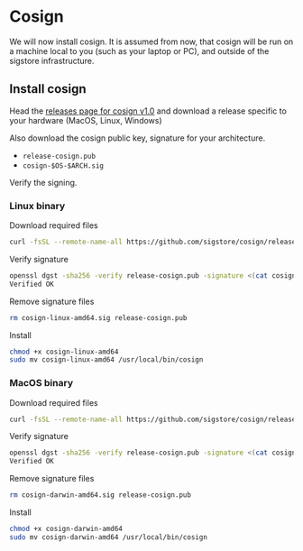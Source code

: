 # Cosign

We will now install cosign. It is assumed from now, that cosign will
be run on a machine local to you (such as your laptop or PC), and outside of the sigstore infrastructure.

## Install cosign

Head the [releases page for cosign v1.0](https://github.com/sigstore/cosign/releases/tag/v1.11.1)
and download a release specific to your hardware (MacOS, Linux, Windows)

Also download the cosign public key, signature for your architecture.

* `release-cosign.pub`
* `cosign-$OS-$ARCH.sig`

Verify the signing.

### Linux binary

Download required files

```bash
curl -fsSL --remote-name-all https://github.com/sigstore/cosign/releases/download/v1.11.1/{cosign-linux-amd64,release-cosign.pub,cosign-linux-amd64.sig}
```

Verify signature

```bash
openssl dgst -sha256 -verify release-cosign.pub -signature <(cat cosign-linux-amd64.sig | base64 -d) cosign-linux-amd64
Verified OK
```

Remove signature files

```bash
rm cosign-linux-amd64.sig release-cosign.pub
```

Install

```bash
chmod +x cosign-linux-amd64
sudo mv cosign-linux-amd64 /usr/local/bin/cosign
```

### MacOS binary

Download required files

```bash
curl -fsSL --remote-name-all https://github.com/sigstore/cosign/releases/download/v1.11.1/{cosign-darwin-amd64,release-cosign.pub,cosign-darwin-amd64.sig}
```

Verify signature

```bash
openssl dgst -sha256 -verify release-cosign.pub -signature <(cat cosign-darwin-amd64.sig | base64 -D) cosign-darwin-amd64
Verified OK
```

Remove signature files

```bash
rm cosign-darwin-amd64.sig release-cosign.pub
```

Install

```bash
chmod +x cosign-darwin-amd64
sudo mv cosign-darwin-amd64 /usr/local/bin/cosign
```
